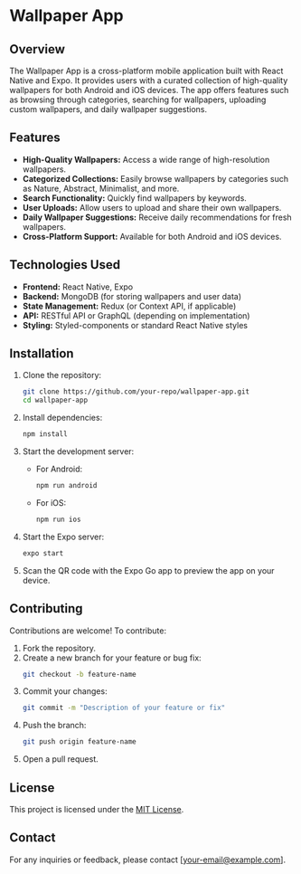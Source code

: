 # Wallpaper App

## Overview
The Wallpaper App is a cross-platform mobile application built with React Native and Expo. It provides users with a curated collection of high-quality wallpapers for both Android and iOS devices. The app offers features such as browsing through categories, searching for wallpapers, uploading custom wallpapers, and daily wallpaper suggestions.

## Features
- **High-Quality Wallpapers:** Access a wide range of high-resolution wallpapers.
- **Categorized Collections:** Easily browse wallpapers by categories such as Nature, Abstract, Minimalist, and more.
- **Search Functionality:** Quickly find wallpapers by keywords.
- **User Uploads:** Allow users to upload and share their own wallpapers.
- **Daily Wallpaper Suggestions:** Receive daily recommendations for fresh wallpapers.
- **Cross-Platform Support:** Available for both Android and iOS devices.

## Technologies Used
- **Frontend:** React Native, Expo
- **Backend:** MongoDB (for storing wallpapers and user data)
- **State Management:** Redux (or Context API, if applicable)
- **API:** RESTful API or GraphQL (depending on implementation)
- **Styling:** Styled-components or standard React Native styles

## Installation
1. Clone the repository:
   ```bash
   git clone https://github.com/your-repo/wallpaper-app.git
   cd wallpaper-app
   ```

2. Install dependencies:
   ```bash
   npm install
   ```

3. Start the development server:
   - For Android:
     ```bash
     npm run android
     ```
   - For iOS:
     ```bash
     npm run ios
     ```

4. Start the Expo server:
   ```bash
   expo start
   ```

5. Scan the QR code with the Expo Go app to preview the app on your device.

## Contributing
Contributions are welcome! To contribute:
1. Fork the repository.
2. Create a new branch for your feature or bug fix:
   ```bash
   git checkout -b feature-name
   ```
3. Commit your changes:
   ```bash
   git commit -m "Description of your feature or fix"
   ```
4. Push the branch:
   ```bash
   git push origin feature-name
   ```
5. Open a pull request.

## License
This project is licensed under the [MIT License](LICENSE).

## Contact
For any inquiries or feedback, please contact [your-email@example.com].


